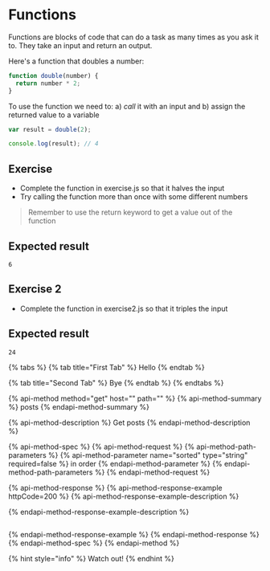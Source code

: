 # Functions

Functions are blocks of code that can do a task as many times as you ask it to. They take an input and return an output.

Here's a function that doubles a number:

```javascript
function double(number) {
  return number * 2;
}
```

To use the function we need to: a\) _call_ it with an input and b\) assign the returned value to a variable

```javascript
var result = double(2);

console.log(result); // 4
```

## Exercise

* Complete the function in exercise.js so that it halves the input
* Try calling the function more than once with some different numbers

> Remember to use the return keyword to get a value out of the function

## Expected result

```text
6
```

## Exercise 2

* Complete the function in exercise2.js so that it triples the input

## Expected result

```text
24
```

{% tabs %}
{% tab title="First Tab" %}
Hello
{% endtab %}

{% tab title="Second Tab" %}
Bye
{% endtab %}
{% endtabs %}

{% api-method method="get" host="" path="" %}
{% api-method-summary %}
posts
{% endapi-method-summary %}

{% api-method-description %}
Get posts
{% endapi-method-description %}

{% api-method-spec %}
{% api-method-request %}
{% api-method-path-parameters %}
{% api-method-parameter name="sorted" type="string" required=false %}
in order
{% endapi-method-parameter %}
{% endapi-method-path-parameters %}
{% endapi-method-request %}

{% api-method-response %}
{% api-method-response-example httpCode=200 %}
{% api-method-response-example-description %}

{% endapi-method-response-example-description %}

```

```
{% endapi-method-response-example %}
{% endapi-method-response %}
{% endapi-method-spec %}
{% endapi-method %}

{% hint style="info" %}
Watch out!
{% endhint %}

